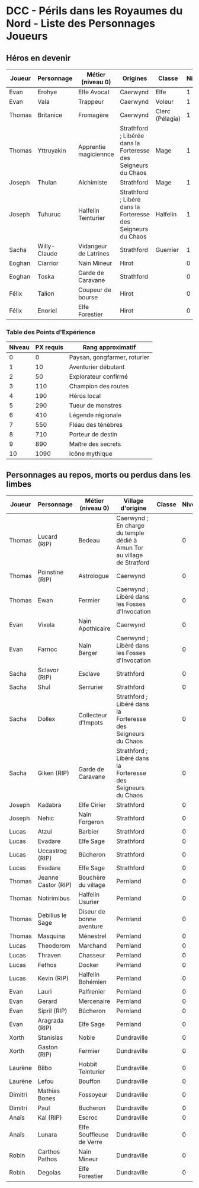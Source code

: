 # DCC - Périls dans les Royaumes du Nord - Liste des Personnages Joueurs

## Héros en devenir

<!-- Caerwynd / Session 3 = 4 PX -->
<!-- Forteresse / Session 4 &  5 = 10 PX -->
<!-- Strathford / Session 6 = 4 PX -->
<!-- Hirot / Session 7 = 4 PX -->
<!-- Ulfehonar Session 8 = 6 PX -->

<!-- Un personnage au repos pour une session gagne la moitié des PX -->


| Joueur | Personnage   | Métier (niveau 0)     | Origines                                                       | Classe          | Niveau | PX |
|--------|--------------|-----------------------|----------------------------------------------------------------|-----------------|--------|----|
| Evan   | Erohye       | Elfe Avocat           | Caerwynd                                                       | Elfe            | 1      | 25 <!-- 4+10+4+4+3 --> |
| Evan   | Vala         | Trappeur              | Caerwynd                                                       | Voleur          | 1      | 23 <!-- 4+10+4+2+3 --> |
| Thomas | Britanice    | Fromagère             | Caerwynd                                                       | Clerc (Pélagia) | 1      | 28 <!-- 4+10+4+4+6 --> |
| Thomas | Yttruyakin   | Apprentie magiciennce | Strathford ; Libérée dans la Forteresse des Seigneurs du Chaos | Mage            | 1      | 26 <!-- 4+10+4+2+6 --> |
| Joseph | Thulan       | Alchimiste            | Strathford                                                     | Mage            | 1      | 22 <!-- 0+10+4+2+6 --> |
| Joseph | Tuhuruc      | Halfelin Teinturier   | Strathford ; Libéré dans la Forteresse des Seigneurs du Chaos  | Halfelin        | 1      | 22 <!-- 0+10+4+2+6 --> |
| Sacha  | Willy-Claude | Vidangeur de Latrines | Strathford                                                     | Guerrier        | 1      | 19 <!-- 0+10+2+4+3 --> |
| Eoghan | Ciarrior     | Nain Mineur           | Hirot                                                          |                 | 0      | 10 <!-- 0+0+0+4+6 --> |
| Eoghan | Toska        | Garde de Caravane     | Strathford                                                     |                 | 0      | 10 <!-- 0+0+0+4+6 --> |
| Félix  | Talion       | Coupeur de bourse     | Hirot                                                          |                 | 0      | 7 <!-- 0+0+0+4+3 --> |
| Félix  | Enoriel      | Elfe Forestier        | Hirot                                                          |                 | 0      | 7 <!-- 0+0+0+4+3 --> |

### Table des Points d'Expérience

| Niveau | PX requis | Rang approximatif              |
|--------|-----------|--------------------------------|
| 0      | 0         | Paysan, gongfarmer, roturier   |
| 1      | 10        | Aventurier débutant            |
| 2      | 50        | Explorateur confirmé           |
| 3      | 110       | Champion des routes            |
| 4      | 190       | Héros local                    |
| 5      | 290       | Tueur de monstres              |
| 6      | 410       | Légende régionale              |
| 7      | 550       | Fléau des ténèbres             |
| 8      | 710       | Porteur de destin              |
| 9      | 890       | Maître des secrets             |
| 10     | 1090      | Icône mythique                 |

## Personnages au repos, morts ou perdus dans les limbes

| Joueur | Personnage | Métier (niveau 0) | Village d'origine | Classe | Niveau | PX |
| ---- | ---- | ---- | ---- | ---- | ---- | ---- |
| Thomas | Lucard (RIP) | Bedeau | Caerwynd ; En charge du temple dédié à Amun Tor au village de Stratford |  | 0 | | 
| Thomas | Poinstiné (RIP) | Astrologue | Caerwynd |  | 0 | |  
| Thomas | Ewan | Fermier | Caerwynd ; Libéré dans les Fosses d'Invocation |  | 0 | 14 |
| Evan | Vixela |  Nain Apothicaire | Caerwynd |  | 0 | 14 |
| Evan | Farnoc |  Nain Berger | Caerwynd ; Libéré dans les Fosses d'Invocation |  | 0 | 14 |
| Sacha | Sclavor (RIP) | Esclave | Strathford |  | 0 |  |
| Sacha | Shul | Serrurier | Strathford |  | 0 | 10 |
| Sacha | Dollex | Collecteur d'Impots | Strathford ; Libéré dans la Forteresse des Seigneurs du Chaos |  | 0 | 10 |
| Sacha | Giken (RIP) | Garde de Caravane | Strathford ; Libéré dans la Forteresse des Seigneurs du Chaos |  | 0 |  |
| Joseph | Kadabra | Elfe Cirier | Strathford |  | 0 | 10 |
| Joseph | Nehic | Nain Forgeron | Strathford |  | 0 | 10 |
| Lucas | Atzul | Barbier | Strathford |  | 0 | 10 |
| Lucas | Evadare | Elfe Sage | Strathford |  | 0 | 10 |
| Lucas | Uccastrog (RIP) | Bûcheron | Strathford |  | 0 | |
| Lucas | Evadare | Elfe Sage | Strathford |  | 0 | 10 |
| Thomas | Jeanne Castor (RIP) | Bouchère du village | Pernland |  | 0 | |
| Thomas | Notirimibus | Halfelin Usurier | Pernland |  | 0 | 10 |
| Thomas | Debilius le Sage | Diseur de bonne aventure | Pernland |  | 0 | 10 |
| Thomas |Masquina | Ménestrel | Pernland |  | 0 | 10 |
| Lucas | Theodorom | Marchand | Pernland |  | 0 | 10 |
| Lucas | Thraven | Chasseur | Pernland |  | 0 | 10 |
| Lucas | Fethos | Docker | Pernland |  | 0 | 10 |
| Lucas | Kevin (RIP) | Halfelin Bohémien | Pernland |  | 0 |  |
| Evan | Lauri | Palfrenier | Pernland |  | 0 | 10 |
| Evan | Gerard | Mercenaire | Pernland |  | 0 | 10 |
| Evan | Sipril (RIP) | Bûcheron | Pernland |  | 0 |  |
| Evan | Aragrada (RIP) | Elfe Sage | Pernland |  | 0 |  |
| Xorth | Stanislas | Noble | Dundraville |  | 0 | 10 |
| Xorth | Gaston (RIP) | Fermier | Dundraville |  | 0 | |
| Laurène | Bilbo | Hobbit Teinturier  | Dundraville |  | 0 | 10 |
| Laurène | Lefou | Bouffon | Dundraville |  | 0 | 10 |
| Dimitri | Mathias Bones | Fossoyeur | Dundraville |  | 0 | 10 |
| Dimitri | Paul | Bucheron | Dundraville |  | 0 | 10 |
| Anaïs | Kal (RIP) | Escroc | Dundraville |  | 0 |  |
| Anaïs | Lunara | Elfe Souffleuse de Verre | Dundraville |  | 0 | 10 |
| Robin | Carthos Pathos | Nain Mineur | Dundraville |  | 0 | 10 |
| Robin | Degolas | Elfe Forestier | Dundraville |  | 0 | 10 |
